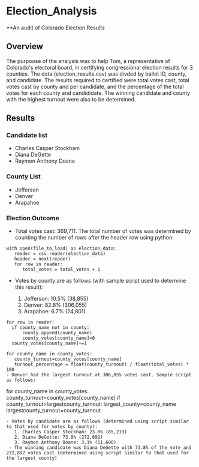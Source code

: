 # Election_Analysis
**An audit of Colorado Election Results

## Overview

The purpoose of the analysis was to help Tom, a representative of Colorado's electoral board, in certifying congressional election results for 3 counties. The data (election_results.csv) was divded by ballot ID, county, and candidate. The results required to certified were total votes cast, total votes cast by county and per candidate, and the percentage of the total votes for each county and candididate. The winning candidate and county with the highest turnout were also to be determined.

## Results

### Candidate list

- Charles Casper Stockham
- Diana DeGette
- Raymon Anthony Doane

### County List

- Jefferson
- Denver
- Arapahoe

### Election Outcome

- Total votes cast: 369,711. The total number of votes was determined by counting the number of rows after the header row using python:
~~~
with open(file_to_load) as election_data:
   reader = csv.reader(election_data)
   header = next(reader)
   for row in reader:
      total_votes = total_votes + 1
~~~
- Votes by county are as follows (with sample script used to determine this result):
   
   1. Jefferson: 10.5% (38,855)
   2. Denver: 82.8% (306,055)
   3. Arapahoe: 6.7% (24,801)
~~~
for row in reader:
  if county_name not in county:
      county.append(county_name)
      county_votes[county_name]=0
  county_votes[county_name]+=1
~~~
~~~
for county_name in county_votes:
   county_turnout=county_votes[county_name]
   turnout_percentage = float(county_turnout) / float(total_votes) * 100
- Denver had the largest turnout at 306,055 votes cast. Sample script as follows:
~~~
for county_name in county_votes:
   county_turnout=county_votes[county_name]
   if county_turnout>largestcounty_turnout:
      largest_county=county_name
      largestcounty_turnout=county_turnout
~~~
- Votes by candidate are as follows (determined using script similar to that used for votes by county):
   1. Charles Casper Stockham: 23.0% (85,213)
   2. Diana DeGette: 73.8% (272,892)
   3. Raymon Anthony Doane: 3.1% (11,606)
 - The winning candidate was Diana DeGette with 73.8% of the vote and 272,892 votes cast (determined using script similar to that used for the largest county)

